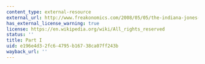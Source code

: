 ```yaml
---
content_type: external-resource
external_url: http://www.freakonomics.com/2008/05/05/the-indiana-jones-of-economics-part-i/
has_external_license_warning: true
license: https://en.wikipedia.org/wiki/All_rights_reserved
status: ''
title: Part I
uid: e196e4d3-2fc6-4795-b167-38ca07ff243b
wayback_url: ''
---
```

